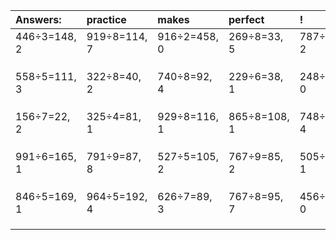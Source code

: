 | Answers: | practice | makes | perfect | ! |
| :--- | :--- | :--- | :--- | :--- |
| 446÷3=148, 2 | 919÷8=114, 7 | 916÷2=458, 0 | 269÷8=33, 5 | 787÷5=157, 2 | 
|   |   |   |   |   | 
|   |   |   |   |   | 
|   |   |   |   |   | 
| 558÷5=111, 3 | 322÷8=40, 2 | 740÷8=92, 4 | 229÷6=38, 1 | 248÷4=62, 0 | 
|   |   |   |   |   | 
|   |   |   |   |   | 
|   |   |   |   |   | 
| 156÷7=22, 2 | 325÷4=81, 1 | 929÷8=116, 1 | 865÷8=108, 1 | 748÷8=93, 4 | 
|   |   |   |   |   | 
|   |   |   |   |   | 
|   |   |   |   |   | 
| 991÷6=165, 1 | 791÷9=87, 8 | 527÷5=105, 2 | 767÷9=85, 2 | 505÷9=56, 1 | 
|   |   |   |   |   | 
|   |   |   |   |   | 
|   |   |   |   |   | 
| 846÷5=169, 1 | 964÷5=192, 4 | 626÷7=89, 3 | 767÷8=95, 7 | 456÷4=114, 0 | 
|   |   |   |   |   | 
|   |   |   |   |   | 
|   |   |   |   |   | 

